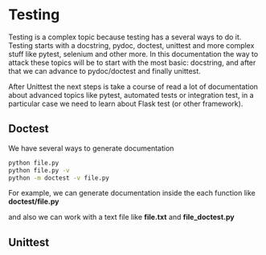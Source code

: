 # Testing

Testing is a complex topic because testing has a several ways to do it. Testing starts with a docstring, pydoc, doctest, unittest and more complex stuff like pytest, selenium and other more. In this documentation the way to attack these topics will be to start with the most basic: docstring, and after that we can advance to pydoc/doctest and finally unittest.

After Unittest the next steps is take a course of read a lot of documentation about advanced topics like pytest, automated tests or integration test, in a particular case we need to learn about Flask test (or other framework).

## Doctest

We have several ways to generate documentation 

```cmd
python file.py 
python file.py -v
python -m doctest -v file.py
```

For example, we can generate documentation inside the each function like __doctest/file.py__ 

and also we can work with a text file like __file.txt__ and __file\_doctest.py__

## Unittest